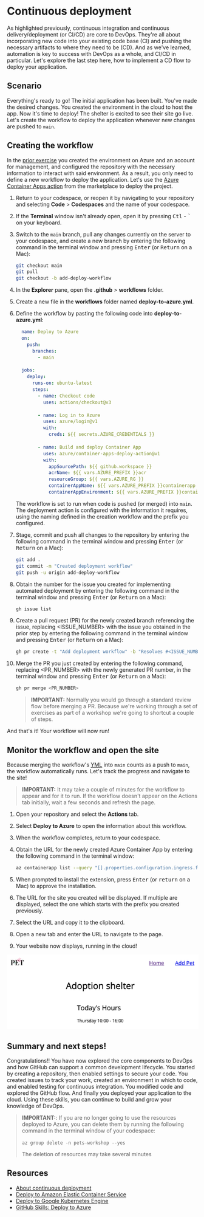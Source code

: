 # Continuous deployment

As highlighted previously, continuous integration and continuous delivery/deployment (or CI/CD) are core to DevOps. They're all about incorporating new code into your existing code base (CI) and pushing the necessary artifacts to where they need to be (CD). And as we've learned, automation is key to success with DevOps as a whole, and CI/CD in particular. Let's explore the last step here, how to implement a CD flow to deploy your application.

## Scenario

Everything's ready to go! The initial application has been built. You've made the desired changes. You created the environment in the cloud to host the app. Now it's time to deploy! The shelter is excited to see their site go live. Let's create the workflow to deploy the application whenever new changes are pushed to `main`.

## Creating the workflow

In the [prior exercise](./7-create-environment.md) you created the environment on Azure and an account for management, and configured the repository with the necessary information to interact with said environment. As a result, you only need to define a new workflow to deploy the application. Let's use the [Azure Container Apps action](https://github.com/marketplace/actions/azure-container-apps-build-and-deploy) from the marketplace to deploy the project.

1. Return to your codespace, or reopen it by navigating to your repository and selecting **Code** > **Codespaces** and the name of your codespace.
1. If the **Terminal** window isn't already open, open it by pressing <kbd>Ctl</kbd> - <kbd>`</kbd> on your keyboard.
1. Switch to the `main` branch, pull any changes currently on the server to your codespace, and create a new branch by entering the following command in the terminal window and pressing <kbd>Enter</kbd> (or <kbd>Return</kbd> on a Mac):

    ```bash
    git checkout main
    git pull
    git checkout -b add-deploy-workflow
    ```

1. In the **Explorer** pane, open the **.github** > **workflows** folder.
1. Create a new file in the **workflows** folder named **deploy-to-azure.yml**.
1. Define the workflow by pasting the following code into **deploy-to-azure.yml**:

    ```yml
      name: Deploy to Azure
      on:
        push:
          branches:
            - main

      jobs:
        deploy:
          runs-on: ubuntu-latest
          steps:
            - name: Checkout code
              uses: actions/checkout@v3

            - name: Log in to Azure
              uses: azure/login@v1
              with:
                creds: ${{ secrets.AZURE_CREDENTIALS }}

            - name: Build and deploy Container App
              uses: azure/container-apps-deploy-action@v1
              with:
                appSourcePath: ${{ github.workspace }}
                acrName: ${{ vars.AZURE_PREFIX }}acr
                resourceGroup: ${{ vars.AZURE_RG }}
                containerAppName: ${{ vars.AZURE_PREFIX }}containerapp
                containerAppEnvironment: ${{ vars.AZURE_PREFIX }}containerappenvironment
    ```

    The workflow is set to run when code is pushed (or merged) into `main`. The deployment action is configured with the information it requires, using the naming defined in the creation workflow and the prefix you configured.

1. Stage, commit and push all changes to the repository by entering the following command in the terminal window and pressing <kbd>Enter</kbd> (or <kbd>Return</kbd> on a Mac):

    ```bash
    git add .
    git commit -m "Created deployment workflow"
    git push -u origin add-deploy-workflow
    ```

1. Obtain the number for the issue you created for implementing automated deployment by entering the following command in the terminal window and pressing <kbd>Enter</kbd> (or <kbd>Return</kbd> on a Mac):

    ```bash
    gh issue list
    ```

1. Create a pull request (PR) for the newly created branch referencing the issue, replacing <ISSUE_NUMBER> with the issue you obtained in the prior step by entering the following command in the terminal window and pressing <kbd>Enter</kbd> (or <kbd>Return</kbd> on a Mac):

    ```bash
    gh pr create -t "Add deployment workflow" -b "Resolves #<ISSUE_NUMBER>"
    ```

1. Merge the PR you just created by entering the following command, replacing <PR_NUMBER> with the newly generated PR number, in the terminal window and pressing <kbd>Enter</kbd> (or <kbd>Return</kbd> on a Mac):

    ```bash
    gh pr merge <PR_NUMBER>
    ```

    > **IMPORTANT:** Normally you would go through a standard review flow before merging a PR. Because we're working through a set of exercises as part of a workshop we're going to shortcut a couple of steps.

And that's it! Your workflow will now run!

## Monitor the workflow and open the site

Because merging the workflow's [YML](https://en.wikipedia.org/wiki/YAML) into `main` counts as a push to `main`, the workflow automatically runs. Let's track the progress and navigate to the site!

> **IMPORTANT:** It may take a couple of minutes for the workflow to appear and for it to run. If the workflow doesn't appear on the Actions tab initially, wait a few seconds and refresh the page.

1. Open your repository and select the **Actions** tab.
1. Select **Deploy to Azure** to open the information about this workflow.
1. When the workflow completes, return to your codespace.
1. Obtain the URL for the newly created Azure Container App by entering the following command in the terminal window:

    ```bash
    az containerapp list --query "[].properties.configuration.ingress.fqdn" -o tsv
    ```

1. When prompted to install the extension, press <kbd>Enter</kbd> (or <kbd>return</kbd> on a Mac) to approve the installation.
1. The URL for the site you created will be displayed. If multiple are displayed, select the one which starts with the prefix you created previously.
1. Select the URL and copy it to the clipboard.
1. Open a new tab and enter the URL to navigate to the page.
1. Your website now displays, running in the cloud!

  ![Screenshot of website showing Adoption shelter and the hours component added in a prior exercise](./images/website-screenshot.png)

## Summary and next steps!

Congratulations!! You have now explored the core components to DevOps and how GitHub can support a common development lifecycle. You started by creating a repository, then enabled settings to secure your code. You created issues to track your work, created an environment in which to code, and enabled testing for continuous integration. You modified code and explored the GitHub flow. And finally you deployed your application to the cloud. Using these skills, you can continue to build and grow your knowledge of DevOps.

> **IMPORTANT:**: If you are no longer going to use the resources deployed to Azure, you can delete them by running the following command in the terminal window of your codespace:
> 
> `az group delete -n pets-workshop --yes`
> 
> The deletion of resources may take several minutes

## Resources

- [About continuous deployment](https://docs.github.com/en/actions/deployment/about-deployments/about-continuous-deployment)
- [Deploy to Amazon Elastic Container Service](https://docs.github.com/en/actions/deployment/deploying-to-your-cloud-provider/deploying-to-amazon-elastic-container-service)
- [Deploy to Google Kubernetes Engine](https://docs.github.com/en/actions/deployment/deploying-to-your-cloud-provider/deploying-to-google-kubernetes-engine)
- [GitHub Skills: Deploy to Azure](https://github.com/skills/deploy-to-azure)
